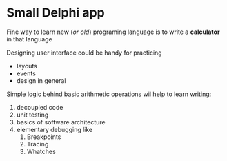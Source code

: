 # Small Delphi app
Fine way to learn new (_or old_) programing language is to write a __calculator__ in that language 

Designing user interface could be handy for practicing
* layouts
* events
* design in general

Simple logic behind basic arithmetic operations wil help to learn writing:
1. decoupled code
1. unit testing
1. basics of software architecture
1. elementary debugging like
    1. Breakpoints
    1. Tracing
    1. Whatches
